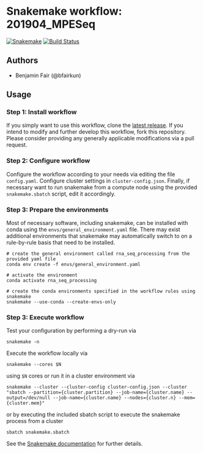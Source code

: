 # Snakemake workflow: 201904_MPESeq

[![Snakemake](https://img.shields.io/badge/snakemake-≥5.3.0-brightgreen.svg)](https://snakemake.bitbucket.io)
[![Build Status](https://travis-ci.org/snakemake-workflows/201904_MPESeq.svg?branch=master)](https://travis-ci.org/snakemake-workflows/201904_MPESeq)


## Authors

* Benjamin Fair (@bfairkun)

## Usage

### Step 1: Install workflow

If you simply want to use this workflow, clone the [latest release](https://github.com/bfairkun/201904_MPESeq).
If you intend to modify and further develop this workflow, fork this repository. Please consider providing any generally applicable modifications via a pull request.

### Step 2: Configure workflow

Configure the workflow according to your needs via editing the file `config.yaml`. Configure cluster settings in `cluster-config.json`. Finally, if necessary want to run snakemake from a compute node using the provided `snakemake.sbatch` script, edit it accordingly.

### Step 3: Prepare the environments

Most of necessary software, including snakemake, can be installed with conda using the `envs/general_environment.yaml` file. There may exist additional environments that snakemake may automatically switch to on a rule-by-rule basis that need to be installed.

 ```
 # create the general environment called rna_seq_processing from the provided yaml file
 conda env create -f envs/general_environment.yaml
 
 # activate the environment
 conda activate rna_seq_processing
 
 # create the conda environments specified in the workflow rules using snakemake
 snakemake --use-conda --create-envs-only
 ```

### Step 3: Execute workflow

Test your configuration by performing a dry-run via

    snakemake -n

Execute the workflow locally via

    snakemake --cores $N

using `$N` cores or run it in a cluster environment via

    snakemake --cluster --cluster-config cluster-config.json --cluster "sbatch --partition={cluster.partition} --job-name={cluster.name} --output=/dev/null --job-name={cluster.name} --nodes={cluster.n} --mem={cluster.mem}"

or by executing the included sbatch script to execute the snakemake process from a cluster

    sbatch snakemake.sbatch

See the [Snakemake documentation](https://snakemake.readthedocs.io) for further details.
